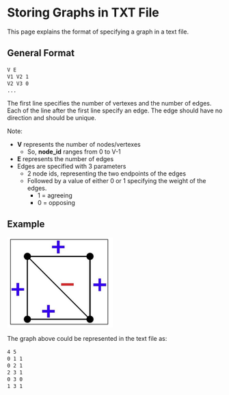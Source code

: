 # Storing Graphs in TXT File
This page explains the format of specifying a graph in a text file.

## General Format
```
V E
V1 V2 1
V2 V3 0
...
```
The first line specifies the number of vertexes and the number of edges. Each of the line after the first line specify an edge. The edge should have no direction and should be unique.

Note:
 - **V** represents the number of nodes/vertexes
    - So, **node_id** ranges from 0 to V-1
 - **E** represents the number of edges
 - Edges are specified with 3 parameters
    - 2 node ids, representing the two endpoints of the edges
    - Followed by a value of either 0 or 1 specifying the weight of the edges.
        - 1 = agreeing
        - 0 = opposing

## Example
![alt text](https://github.com/tezktenr/CS267-Spring2022-GradProject-Group46/blob/main/sample-graphs/pic_sample_graph.png "Sample Graph Picture")

The graph above could be represented in the text file as:

```
4 5
0 1 1
0 2 1
2 3 1
0 3 0
1 3 1
```
